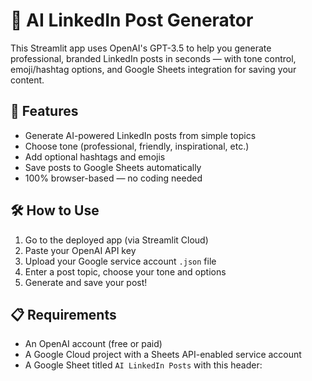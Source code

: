 # 🤖 AI LinkedIn Post Generator

This Streamlit app uses OpenAI's GPT-3.5 to help you generate professional, branded LinkedIn posts in seconds — with tone control, emoji/hashtag options, and Google Sheets integration for saving your content.

## 🚀 Features

- Generate AI-powered LinkedIn posts from simple topics
- Choose tone (professional, friendly, inspirational, etc.)
- Add optional hashtags and emojis
- Save posts to Google Sheets automatically
- 100% browser-based — no coding needed

## 🛠️ How to Use

1. Go to the deployed app (via Streamlit Cloud)
2. Paste your OpenAI API key
3. Upload your Google service account `.json` file
4. Enter a post topic, choose your tone and options
5. Generate and save your post!

## 📋 Requirements

- An OpenAI account (free or paid)
- A Google Cloud project with a Sheets API-enabled service account
- A Google Sheet titled `AI LinkedIn Posts` with this header:
